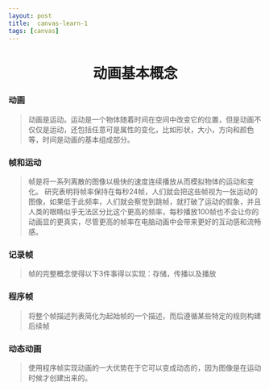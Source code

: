 ```yaml
---
layout: post
title:	canvas-learn-1
tags: [canvas]
---
```


<h1 style="text-align:center;">动画基本概念</h1>

### 动画

> 动画是运动。运动是一个物体随着时间在空间中改变它的位置，但是动画不仅仅是运动，还包括任意可是属性的变化，比如形状，大小，方向和颜色等，时间是动画的基本组成部分。

### 帧和运动

> 帧是将一系列离散的图像以极快的速度连续播放从而模拟物体的运动和变化。
研究表明将帧率保持在每秒24帧，人们就会把这些帧视为一张运动的图像，如果低于此频率，人们就会察觉到跳帧，就打破了运动的假象，并且人类的眼睛似乎无法区分比这个更高的频率，每秒播放100帧也不会让你的动画显的更真实，尽管更高的帧率在电脑动画中会带来更好的互动感和流畅感。

### 记录帧

> 帧的完整概念使得以下3件事得以实现：存储，传播以及播放

### 程序帧

> 将整个帧描述列表简化为起始帧的一个描述，而后遵循某些特定的规则构建后续帧

### 动态动画

> 使用程序帧实现动画的一大优势在于它可以变成动态的，因为图像是在运动时候才创建出来的。
